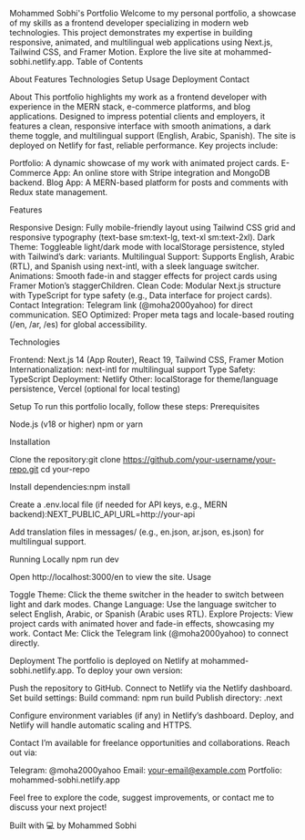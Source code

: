Mohammed Sobhi's Portfolio
Welcome to my personal portfolio, a showcase of my skills as a frontend developer specializing in modern web technologies. This project demonstrates my expertise in building responsive, animated, and multilingual web applications using Next.js, Tailwind CSS, and Framer Motion. Explore the live site at mohammed-sobhi.netlify.app.
Table of Contents

About
Features
Technologies
Setup
Usage
Deployment
Contact

About
This portfolio highlights my work as a frontend developer with experience in the MERN stack, e-commerce platforms, and blog applications. Designed to impress potential clients and employers, it features a clean, responsive interface with smooth animations, a dark theme toggle, and multilingual support (English, Arabic, Spanish). The site is deployed on Netlify for fast, reliable performance.
Key projects include:

Portfolio: A dynamic showcase of my work with animated project cards.
E-Commerce App: An online store with Stripe integration and MongoDB backend.
Blog App: A MERN-based platform for posts and comments with Redux state management.

Features

Responsive Design: Fully mobile-friendly layout using Tailwind CSS grid and responsive typography (text-base sm:text-lg, text-xl sm:text-2xl).
Dark Theme: Toggleable light/dark mode with localStorage persistence, styled with Tailwind’s dark: variants.
Multilingual Support: Supports English, Arabic (RTL), and Spanish using next-intl, with a sleek language switcher.
Animations: Smooth fade-in and stagger effects for project cards using Framer Motion’s staggerChildren.
Clean Code: Modular Next.js structure with TypeScript for type safety (e.g., Data interface for project cards).
Contact Integration: Telegram link (@moha2000yahoo) for direct communication.
SEO Optimized: Proper meta tags and locale-based routing (/en, /ar, /es) for global accessibility.

Technologies

Frontend: Next.js 14 (App Router), React 19, Tailwind CSS, Framer Motion
Internationalization: next-intl for multilingual support
Type Safety: TypeScript
Deployment: Netlify
Other: localStorage for theme/language persistence, Vercel (optional for local testing)

Setup
To run this portfolio locally, follow these steps:
Prerequisites

Node.js (v18 or higher)
npm or yarn

Installation

Clone the repository:git clone https://github.com/your-username/your-repo.git
cd your-repo


Install dependencies:npm install


Create a .env.local file (if needed for API keys, e.g., MERN backend):NEXT_PUBLIC_API_URL=http://your-api


Add translation files in messages/ (e.g., en.json, ar.json, es.json) for multilingual support.

Running Locally
npm run dev

Open http://localhost:3000/en to view the site.
Usage

Toggle Theme: Click the theme switcher in the header to switch between light and dark modes.
Change Language: Use the language switcher to select English, Arabic, or Spanish (Arabic uses RTL).
Explore Projects: View project cards with animated hover and fade-in effects, showcasing my work.
Contact Me: Click the Telegram link (@moha2000yahoo) to connect directly.

Deployment
The portfolio is deployed on Netlify at mohammed-sobhi.netlify.app. To deploy your own version:

Push the repository to GitHub.
Connect to Netlify via the Netlify dashboard.
Set build settings:
Build command: npm run build
Publish directory: .next


Configure environment variables (if any) in Netlify’s dashboard.
Deploy, and Netlify will handle automatic scaling and HTTPS.

Contact
I’m available for freelance opportunities and collaborations. Reach out via:

Telegram: @moha2000yahoo
Email: your-email@example.com
Portfolio: mohammed-sobhi.netlify.app

Feel free to explore the code, suggest improvements, or contact me to discuss your next project!

Built with 💻 by Mohammed Sobhi
